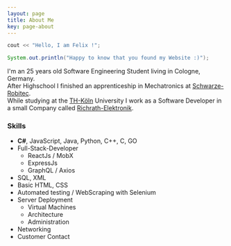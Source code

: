 ```yaml
---
layout: page
title: About Me
key: page-about
---
```


```c++
cout << "Hello, I am Felix !";
```

```java
System.out.println("Happy to know that you found my Website :)");
```

I'm an 25 years old Software Engineering Student living in Cologne, Germany.<br />
After Highschool I finished an apprenticeship in Mechatronics at [Schwarze-Robitec](https://www.schwarze-robitec.com).<br />
While studying at the [TH-Köln](https://www.th-koeln.de) University I work as a Software Developer in a small Company called [Richrath-Elektronik](http://www.richrath-elektronik.de).

### Skills

-   **C#**, JavaScript, Java, Python, C++, C, GO
-   Full-Stack-Developer
    -   ReactJs / MobX
    -   ExpressJs
    -   GraphQL / Axios
-   SQL, XML
-   Basic HTML, CSS
-   Automated testing / WebScraping with Selenium
-   Server Deployment
    -   Virtual Machines
    -   Architecture
    -   Administration
-   Networking
-   Customer Contact
